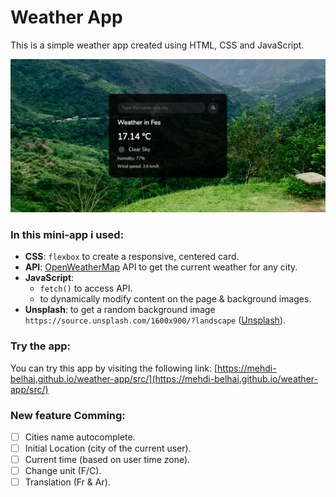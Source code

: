 # Weather App

This is a simple weather app created using HTML, CSS and JavaScript.

[![Screen of the app view](./assets/weather-app-screen.png  "App view.")](https://mehdi-belhaj.github.io/weather-app/src/)

### In this mini-app i used:
- **CSS**: `flexbox` to create a responsive, centered card.
- **API**: [OpenWeatherMap](https://openweathermap.org/) API to get the current weather for any city.
- **JavaScript**: 
	- `fetch()` to access API.
	- to dynamically modify content on the page & background images.
- **Unsplash**: to get a random background image `https://source.unsplash.com/1600x900/?landscape` ([Unsplash](https://unsplash.com/)).

### Try the app:
You can try this app by visiting the following link:
[https://mehdi-belhaj.github.io/weather-app/src/](https://mehdi-belhaj.github.io/weather-app/src/)

### New feature Comming:
- [ ] Cities name autocomplete.
- [ ] Initial Location (city of the current user).
- [ ] Current time (based on user time zone).
- [ ] Change unit (F/C).
- [ ] Translation (Fr & Ar).

